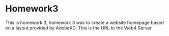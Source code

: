 # Homework3
This is homework 3, homework 3 was to create a website homepage based on a layout provided by AdobeXD.
This is the URL to the Web4 Server 

